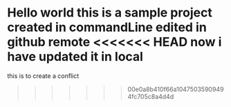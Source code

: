 Hello world this is a sample project created in commandLine 
edited in github remote
<<<<<<< HEAD
now i have updated it in local
=======
this is to create a conflict
>>>>>>> 00e0a8b410f66a10475035909494fc705c8a4d4d
